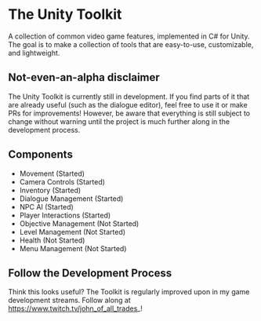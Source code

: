 # The Unity Toolkit
A collection of common video game features, implemented in C# for Unity. The goal is to make a collection of tools that are easy-to-use, customizable, and lightweight.

## Not-even-an-alpha disclaimer
The Unity Toolkit is currently still in development. If you find parts of it that are already useful (such as the dialogue editor), feel free to use it or make PRs for improvements! However, be aware that everything is still subject to change without warning until the project is much further along in the development process.

## Components
- Movement (Started)
- Camera Controls (Started)
- Inventory (Started)
- Dialogue Management (Started)
- NPC AI (Started)
- Player Interactions (Started)
- Objective Management (Not Started)
- Level Management (Not Started)
- Health (Not Started)
- Menu Management (Not Started)

## Follow the Development Process
Think this looks useful? The Toolkit is regularly improved upon in my game development streams. Follow along at https://www.twitch.tv/john_of_all_trades_!

